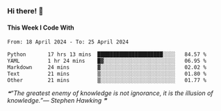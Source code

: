 ### Hi there! 👋

#### This Week I Code With
<!--START_SECTION:waka-->

```txt
From: 18 April 2024 - To: 25 April 2024

Python       17 hrs 13 mins  █████████████████████░░░░   84.57 %
YAML         1 hr 24 mins    █▓░░░░░░░░░░░░░░░░░░░░░░░   06.95 %
Markdown     24 mins         ▓░░░░░░░░░░░░░░░░░░░░░░░░   02.02 %
Text         21 mins         ▒░░░░░░░░░░░░░░░░░░░░░░░░   01.80 %
Other        21 mins         ▒░░░░░░░░░░░░░░░░░░░░░░░░   01.77 %
```

<!--END_SECTION:waka-->

<!--STARTS_HERE_QUOTE_README-->
<i>❝“The greatest enemy of knowledge is not ignorance, it is the illusion of knowledge.”— Stephen Hawking   ❞</i>
<!--ENDS_HERE_QUOTE_README-->
